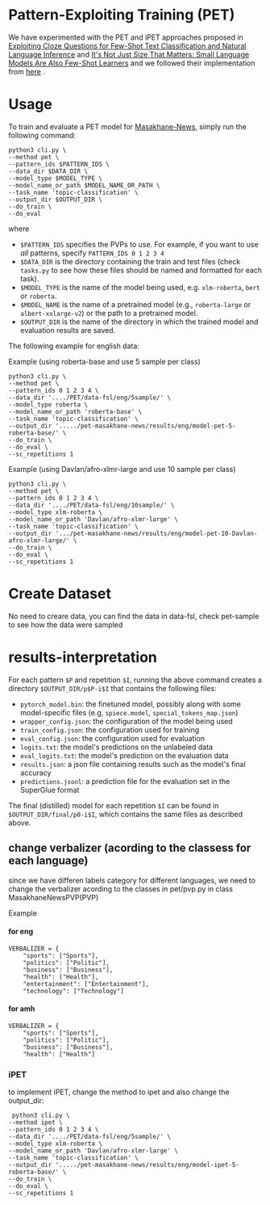# Pattern-Exploiting Training (PET)

We have experimented with the PET and iPET approaches proposed in [Exploiting Cloze Questions for Few-Shot Text Classification and Natural Language Inference](https://arxiv.org/abs/2001.07676)  and [It's Not Just Size That Matters: Small Language Models Are Also Few-Shot Learners](https://arxiv.org/abs/2009.07118) and we followed their implementation from [here](https://github.com/timoschick/pet) .

# Usage


To train and evaluate a PET model for [Masakhane-News](https://github.com/masakhane-io/masakhane-news), simply run the following command:

    python3 cli.py \
	--method pet \
	--pattern_ids $PATTERN_IDS \
	--data_dir $DATA_DIR \
	--model_type $MODEL_TYPE \
	--model_name_or_path $MODEL_NAME_OR_PATH \
	--task_name 'topic-classification' \
	--output_dir $OUTPUT_DIR \
	--do_train \
	--do_eval
    
 where
 - `$PATTERN_IDS` specifies the PVPs to use. For example, if you want to use *all* patterns, specify `PATTERN_IDS 0 1 2 3 4` 
 - `$DATA_DIR` is the directory containing the train and test files (check `tasks.py` to see how these files should be named and formatted for each task).
 - `$MODEL_TYPE` is the name of the model being used, e.g. `xlm-roberta`, `bert` or `roberta`.
 - `$MODEL_NAME` is the name of a pretrained model (e.g., `roberta-large` or `albert-xxlarge-v2`) or the path to a pretrained model.
 - `$OUTPUT_DIR` is the name of the directory in which the trained model and evaluation results are saved.
 

The following example for english data:

Example (using roberta-base and use 5 sample per class)

    python3 cli.py \
    --method pet \ 
    --pattern_ids 0 1 2 3 4 \
    --data_dir '..../PET/data-fsl/eng/5sample/' \
    --model_type roberta \
    --model_name_or_path 'roberta-base' \
    --task_name 'topic-classification' \
    --output_dir '...../pet-masakhane-news/results/eng/model-pet-5-roberta-base/' \
    --do_train \
    --do_eval \
    --sc_repetitions 1
    
Example (using Davlan/afro-xlmr-large and use 10 sample per class)

    python3 cli.py \
    --method pet \
    --pattern_ids 0 1 2 3 4 \
    --data_dir '..../PET/data-fsl/eng/10sample/' \
    --model_type xlm-roberta \
    --model_name_or_path 'Davlan/afro-xlmr-large' \
    --task_name 'topic-classification' \
    --output_dir '.../pet-masakhane-news/results/eng/model-pet-10-Davlan-afro-xlmr-large/' \
    --do_train \
    --do_eval \
    --sc_repetitions 1

# Create Dataset
No need to creare data, you can  find the data in data-fsl, check pet-sample to see how the data were sampled 


# results-interpretation 

For each pattern `$P` and repetition `$I`, running the above command creates a directory `$OUTPUT_DIR/p$P-i$I` that contains the following files:
  - `pytorch_model.bin`: the finetuned model, possibly along with some model-specific files (e.g, `spiece.model`, `special_tokens_map.json`)
  - `wrapper_config.json`: the configuration of the model being used
  - `train_config.json`: the configuration used for training
  - `eval_config.json`: the configuration used for evaluation
  - `logits.txt`: the model's predictions on the unlabeled data
  - `eval_logits.txt`: the model's prediction on the evaluation data
  - `results.json`: a json file containing results such as the model's final accuracy
  - `predictions.jsonl`: a prediction file for the evaluation set in the SuperGlue format
  
The final (distilled) model for each repetition `$I` can be found in `$OUTPUT_DIR/final/p0-i$I`, which contains the same files as described above.

## change verbalizer (acording to the classess for each language)
since we have differen labels category for different languages, we need to change the verbalizer acording to the classes in pet/pvp.py in class MasakhaneNewsPVP(PVP) 

Example 
#### for eng

    VERBALIZER = {
        "sports": ["Sports"],
        "politics": ["Politic"],
        "business": ["Business"],
        "health": ["Health"],
        "entertainment": ["Entertainment"],
        "technology": ["Technology"]

#### for amh
    VERBALIZER = {
        "sports": ["Sports"],
        "politics": ["Politic"],
        "business": ["Business"],
        "health": ["Health"]



### iPET
 to implement iPET, change the method to ipet and also change the output_dir:
 
     python3 cli.py \
    --method ipet \ 
    --pattern_ids 0 1 2 3 4 \
    --data_dir '..../PET/data-fsl/eng/5sample/' \
    --model_type xlm-roberta \
    --model_name_or_path 'Davlan/afro-xlmr-large' \
    --task_name 'topic-classification' \
    --output_dir '...../pet-masakhane-news/results/eng/model-ipet-5-roberta-base/' \
    --do_train \
    --do_eval \
    --sc_repetitions 1
